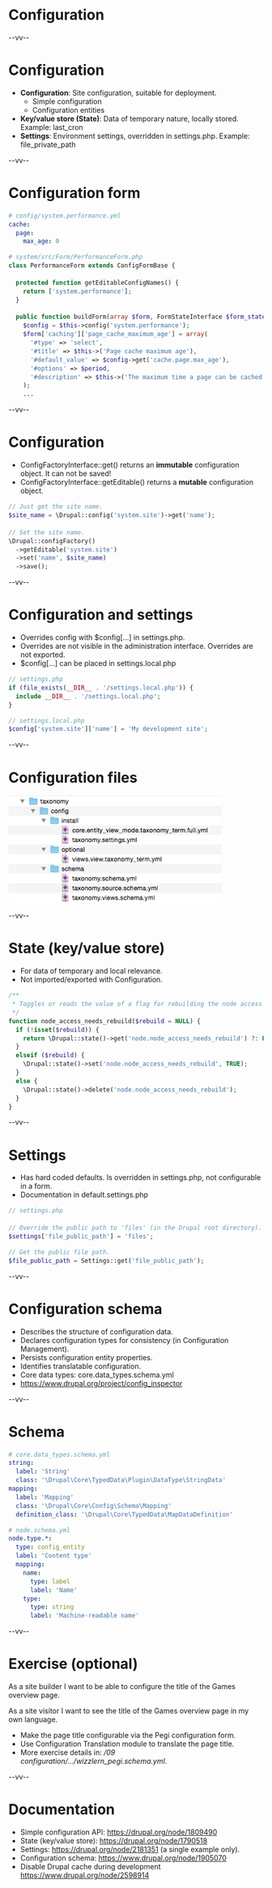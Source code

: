 # Configuration

--vv--

# Configuration
- **Configuration**: Site configuration, suitable for deployment.
  - Simple configuration
  - Configuration entities
- **Key/value store (State)**: Data of temporary nature, locally stored. Example: last_cron
- **Settings**: Environment settings, overridden in settings.php. Example: file_private_path

--vv--

# Configuration form

```yaml
# config/system.performance.yml
cache:
  page:
    max_age: 0
```

```php
# system/src/Form/PerformanceForm.php
class PerformanceForm extends ConfigFormBase {

  protected function getEditableConfigNames() {
    return ['system.performance'];
  }

  public function buildForm(array $form, FormStateInterface $form_state) {
    $config = $this->config('system.performance');
    $form['caching']['page_cache_maximum_age'] = array(
      '#type' => 'select',
      '#title' => $this->('Page cache maximum age'),
      '#default_value' => $config->get('cache.page.max_age'),
      '#options' => $period,
      '#description' => $this->('The maximum time a page can be cached.'),
    );
    ...
```

--vv--

# Configuration
- ConfigFactoryInterface::get() returns an **immutable** configuration object. It can not be saved!
- ConfigFactoryInterface::getEditable() returns a **mutable** configuration object.

```php
// Just get the site name.
$site_name = \Drupal::config('system.site')->get('name');

// Set the site name.
\Drupal::configFactory()
  ->getEditable('system.site')
  ->set('name', $site_name)
  ->save();
```

--vv--

# Configuration and settings
- Overrides config with $config[...] in settings.php.
- Overrides are not visible in the administration interface. Overrides are not exported.
- $config[...] can be placed in settings.local.php

```php
// settings.php
if (file_exists(__DIR__ . '/settings.local.php')) {
  include __DIR__ . '/settings.local.php';
}
```

```php
// settings.local.php
$config['system.site']['name'] = 'My development site';
```

--vv--

# Configuration files

![Directory with configuration files](lesson-4/slides/images/configuration-files.png)

--vv--

# State (key/value store)
- For data of temporary and local relevance.
- Not imported/exported with Configuration.

```php
/**
 * Toggles or reads the value of a flag for rebuilding the node access grants.
 */
function node_access_needs_rebuild($rebuild = NULL) {
  if (!isset($rebuild)) {
    return \Drupal::state()->get('node.node_access_needs_rebuild') ?: FALSE;
  }
  elseif ($rebuild) {
    \Drupal::state()->set('node.node_access_needs_rebuild', TRUE);
  }
  else {
    \Drupal::state()->delete('node.node_access_needs_rebuild');
  }
}
```

--vv--

# Settings
- Has hard coded defaults. Is overridden in settings.php, not configurable in a form.
- Documentation in default.settings.php

```php
// settings.php

// Override the public path to 'files' (in the Drupal root directory).
$settings['file_public_path'] = 'files';
```

```php
// Get the public file path.
$file_public_path = Settings::get('file_public_path');
```

--vv--

# Configuration schema
- Describes the structure of configuration data.
- Declares configuration types for consistency (in Configuration Management).
- Persists configuration entity properties.
- Identifies translatable configuration.
- Core data types: core.data_types.schema.yml
- https://www.drupal.org/project/config_inspector

--vv--

# Schema

```yaml
# core.data_types.schema.yml
string:
  label: 'String'
  class: '\Drupal\Core\TypedData\Plugin\DataType\StringData'
mapping:
  label: 'Mapping'
  class: '\Drupal\Core\Config\Schema\Mapping'
  definition_class: '\Drupal\Core\TypedData\MapDataDefinition'
```

```yaml
# node.schema.yml
node.type.*:
  type: config_entity
  label: 'Content type'
  mapping:
    name:
      type: label
      label: 'Name'
    type:
      type: string
      label: 'Machine-readable name'
```

--vv--

# Exercise (optional)
As a site builder I want to be able to configure the title of the Games overview page.

As a site visitor I want to see the title of the Games overview page in my own language.

- Make the page title configurable via the Pegi configuration form.
- Use Configuration Translation module to translate the page title.
- More exercise details in: _/09 configuration/.../wizzlern_pegi.schema.yml_.

--vv--

# Documentation
- Simple configuration API: https://drupal.org/node/1809490
- State (key/value store): https://drupal.org/node/1790518
- Settings: https://drupal.org/node/2181351 (a single example only).
- Configuration schema: https://www.drupal.org/node/1905070
- Disable Drupal cache during development https://www.drupal.org/node/2598914
